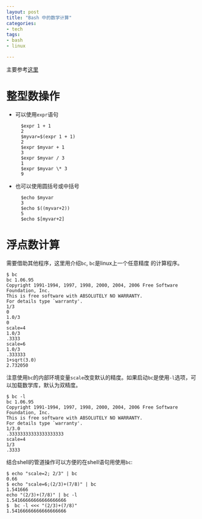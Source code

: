```yaml
---
layout: post
title: "Bash 中的数学计算"
categories:
- tech
tags:
- bash
- linux

---
```


主要参考[这里](https://www.shell-tips.com/2010/06/14/performing-math-calculation-in-bash/)

整型数操作
==========

* 可以使用`expr`语句

        $expr 1 + 1
        2
        $myvar=$(expr 1 + 1)
        2
        $expr $myvar + 1
        3
        $expr $myvar / 3
        1
        $expr $myvar \* 3
        9

* 也可以使用圆括号或中括号

        $echo $myvar
        3
        $echo $((myvar+2))
        5
        $echo $[myvar+2]
        

浮点数计算
=========
需要借助其他程序，这里用介绍`bc`, `bc`是linux上一个任意精度
的计算程序。

    $ bc
    bc 1.06.95
    Copyright 1991-1994, 1997, 1998, 2000, 2004, 2006 Free Software Foundation, Inc.
    This is free software with ABSOLUTELY NO WARRANTY.
    For details type `warranty'.
    1/3
    0
    1.0/3
    0
    scale=4
    1.0/3
    .3333
    scale=6
    1.0/3
    .333333
    1+sqrt(3.0)
    2.732050


注意使用`bc`的内部环境变量`scale`改变默认的精度。如果启动`bc`是使用`-l`选项，可以加载数学库，默认为双精度。

    $ bc -l
    bc 1.06.95
    Copyright 1991-1994, 1997, 1998, 2000, 2004, 2006 Free Software Foundation, Inc.
    This is free software with ABSOLUTELY NO WARRANTY.
    For details type `warranty'.
    1/3.0
    .33333333333333333333
    scale=4
    1/3
    .3333

结合shell的管道操作可以方便的在shell语句用使用`bc`:

    $ echo "scale=2; 2/3" | bc
    0.66
    $ echo "scale=6;(2/3)+(7/8)" | bc
    1.541666
    echo "(2/3)+(7/8)" | bc -l
    1.54166666666666666666
    $  bc -l <<< "(2/3)+(7/8)"
    1.54166666666666666666
